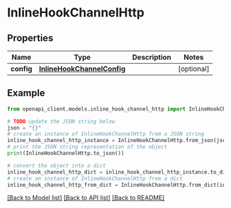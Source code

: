 # InlineHookChannelHttp


## Properties

Name | Type | Description | Notes
------------ | ------------- | ------------- | -------------
**config** | [**InlineHookChannelConfig**](InlineHookChannelConfig.md) |  | [optional] 

## Example

```python
from openapi_client.models.inline_hook_channel_http import InlineHookChannelHttp

# TODO update the JSON string below
json = "{}"
# create an instance of InlineHookChannelHttp from a JSON string
inline_hook_channel_http_instance = InlineHookChannelHttp.from_json(json)
# print the JSON string representation of the object
print(InlineHookChannelHttp.to_json())

# convert the object into a dict
inline_hook_channel_http_dict = inline_hook_channel_http_instance.to_dict()
# create an instance of InlineHookChannelHttp from a dict
inline_hook_channel_http_from_dict = InlineHookChannelHttp.from_dict(inline_hook_channel_http_dict)
```
[[Back to Model list]](../README.md#documentation-for-models) [[Back to API list]](../README.md#documentation-for-api-endpoints) [[Back to README]](../README.md)



